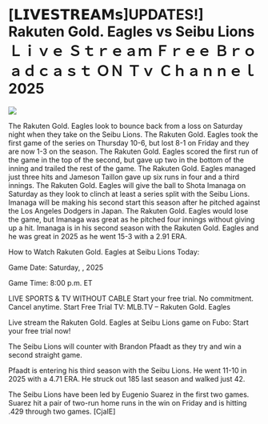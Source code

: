 # [𝗟𝗜𝗩𝗘𝗦𝗧𝗥𝗘𝗔𝗠𝘀]UPDATES!] Rakuten Gold. Eagles vs Seibu Lions Ｌｉｖｅ Ｓｔｒｅａｍ Ｆｒｅｅ Ｂｒｏａｄｃａｓｔ ＯＮ Ｔｖ Ｃｈａｎｎｅｌ  2025  
  
  
[![](https://i.imgur.com/qSNzIqt.png)](https://movie.rssnews.media/wQCruzIg.php)  
  
The Rakuten Gold. Eagles look to bounce back from a loss on Saturday night when they take on the Seibu Lions. The Rakuten Gold. Eagles took the first game of the series on Thursday 10-6, but lost 8-1 on Friday and they are now 1-3 on the season. The Rakuten Gold. Eagles scored the first run of the game in the top of the second, but gave up two in the bottom of the inning and trailed the rest of the game. The Rakuten Gold. Eagles managed just three hits and Jameson Taillon gave up six runs in four and a third innings. The Rakuten Gold. Eagles will give the ball to Shota Imanaga on Saturday as they look to clinch at least a series split with the Seibu Lions. Imanaga will be making his second start this season after he pitched against the Los Angeles Dodgers in Japan. The Rakuten Gold. Eagles would lose the game, but Imanaga was great as he pitched four innings without giving up a hit. Imanaga is in his second season with the Rakuten Gold. Eagles and he was great in 2025 as he went 15-3 with a 2.91 ERA.

How to Watch Rakuten Gold. Eagles at Seibu Lions Today:

Game Date: Saturday, , 2025

Game Time: 8:00 p.m. ET

LIVE SPORTS & TV WITHOUT CABLE
Start your free trial. No commitment. Cancel anytime.
Start Free Trial
TV: MLB.TV – Rakuten Gold. Eagles

Live stream the Rakuten Gold. Eagles at Seibu Lions game on Fubo: Start your free trial now!

The Seibu Lions will counter with Brandon Pfaadt as they try and win a second straight game.

Pfaadt is entering his third season with the Seibu Lions. He went 11-10 in 2025 with a 4.71 ERA. He struck out 185 last season and walked just 42.

The Seibu Lions have been led by Eugenio Suarez in the first two games. Suarez hit a pair of two-run home runs in the win on Friday and is hitting .429 through two games. [CjaIE]